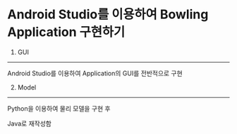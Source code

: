 Android Studio를 이용하여 Bowling Application 구현하기
==========================

1. GUI
------
Android Studio를 이용하여 Application의 GUI를 전반적으로 구현

2. Model
--------
Python을 이용하여 물리 모델을 구현 후

Java로 재작성함